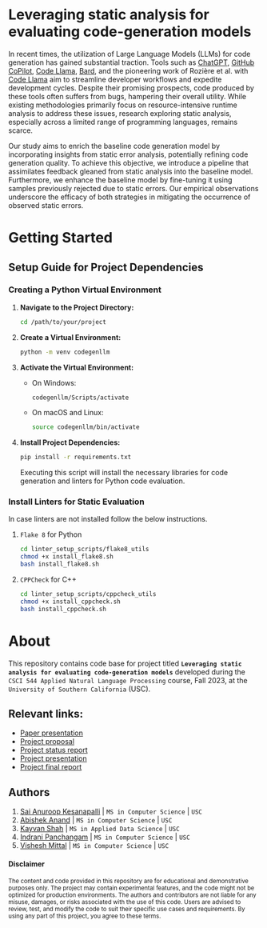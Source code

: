 # Leveraging static analysis for evaluating code-generation models

In recent times, the utilization of Large Language Models (LLMs) for code generation has gained substantial traction. Tools such as [ChatGPT](), [GitHub CoPilot](https://github.com/features/copilot), [Code Llama](), [Bard](https://blog.google/technology/ai/bard-google-ai-search-updates/), and the pioneering work of Rozière et al. with [Code Llama]() aim to streamline developer workflows and expedite development cycles. Despite their promising prospects, code produced by these tools often suffers from bugs, hampering their overall utility. While existing methodologies primarily focus on resource-intensive runtime analysis to address these issues, research exploring static analysis, especially across a limited range of programming languages, remains scarce.

Our study aims to enrich the baseline code generation model by incorporating insights from static error analysis, potentially refining code generation quality. To achieve this objective, we introduce a pipeline that assimilates feedback gleaned from static analysis into the baseline model. Furthermore, we enhance the baseline model by fine-tuning it using samples previously rejected due to static errors. Our empirical observations underscore the efficacy of both strategies in mitigating the occurrence of observed static errors.

# Getting Started
## Setup Guide for Project Dependencies
### Creating a Python Virtual Environment

1. **Navigate to the Project Directory:**
    ```bash
    cd /path/to/your/project
    ```

2. **Create a Virtual Environment:**
    ```bash
    python -m venv codegenllm
    ```

3. **Activate the Virtual Environment:**
    - On Windows:
        ```bash
        codegenllm/Scripts/activate
        ```
    - On macOS and Linux:
        ```bash
        source codegenllm/bin/activate
        ```

4. **Install Project Dependencies:**
    ```bash
    pip install -r requirements.txt
    ```
    Executing this script will install the necessary libraries for code generation and linters for Python code evaluation.

### Install Linters for Static Evaluation
In case linters are not installed follow the below instructions.
1. `Flake 8` for Python
    ```bash
    cd linter_setup_scripts/flake8_utils
    chmod +x install_flake8.sh
    bash install_flake8.sh
    ```
2. `CPPCheck` for C++
    ```bash
    cd linter_setup_scripts/cppcheck_utils
    chmod +x install_cppcheck.sh
    bash install_cppcheck.sh
    ```

# About
This repository contains code base for project titled __`Leveraging static analysis for evaluating code-generation models`__ developed during the `CSCI 544 Applied Natural Language Processing` course, Fall 2023, at the `University of Southern California` (USC).

## Relevant links:
- [Paper presentation](https://github.com/ksanu1998/NLP_Group37/blob/main/reports/NLP_Group_37_Paper_Presentation.pdf)
- [Project proposal](https://github.com/ksanu1998/NLP_Group37/blob/main/reports/NLP_Group_37_Project_Proposal.pdf) 
- [Project status report](https://github.com/ksanu1998/NLP_Group37/blob/main/reports/NLP_Group_37_Project_Status_Report.pdf) 
- [Project presentation](https://github.com/ksanu1998/NLP_Group37/blob/main/reports/NLP_Group_37_Project_Presentation.pdf) 
- [Project final report]() 

## Authors
1. [Sai Anuroop Kesanapalli](https://github.com/ksanu1998) | `MS in Computer Science` | `USC`
2. [Abishek Anand](https://github.com/abhishekanand1710) | `MS in Computer Science` | `USC`
3. [Kayvan Shah](https://github.com/KayvanShah1) | `MS in Applied Data Science` | `USC`
4. [Indrani Panchangam](https://github.com/author4) | `MS in Computer Science` | `USC`
5. [Vishesh Mittal](https://github.com/author5) | `MS in Computer Science` | `USC`


#### Disclaimer

<small>
The content and code provided in this repository are for educational and demonstrative purposes only. The project may contain experimental features, and the code might not be optimized for production environments. The authors and contributors are not liable for any misuse, damages, or risks associated with the use of this code. Users are advised to review, test, and modify the code to suit their specific use cases and requirements. By using any part of this project, you agree to these terms.</small>



<!-- TODO:<br>
* Format the README nicely
* Explain setup guidlines for linters and LLMs (if needed)
* Explain all folders with link. Make sure to mention that the post_feedback is a proof of concept of automation. 
* Results in results/post_feedback are to demonstrate the automation and not the results of actual feedback analysis.
* Write something about LLMs that Abhishek is going to merge.
* Add author names and github handles
* Add link to final report -->
